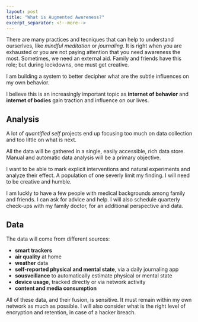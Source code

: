 ```yaml
---
layout: post
title: "What is Augmented Awareness?"
excerpt_separator: <!--more-->
---
```



There are many practices and tecniques that can help to understand ourserlves, like *mindful meditation* or *journaling*.  It is right when you are exhausted or you are not paying attention that you need awareness the most. Sometimes, we need an external aid. Family and friends have this role; but during lockdowns, one must get creative.

<!--more-->
I am building a system to better decipher what are the subtle influences on my own behavior.

I believe this is an increasingly important topic as **internet of behavior** and **internet of bodies** gain traction and influence on our lives.

## Analysis
A lot of *quantified self* projects end up focusing too much on data collection and too little on what is next.

All the data will be gathered in a single, easily accessible, rich data store. Manual and automatic data analysis will be a primary objective.

I want to be able to mark explicit interventions and natural experiments and analyze their effect. A population of one severly limit my finding. I will need to be creative and humble.

I am luckly to have a few people with medical backgrounds among family and friends. I can ask for advice and help. I will also schedule quarterly check-ups with my family doctor, for an additional perspective and data.

## Data

The data will come from different sources:
- **smart trackers**
- **air quality** at home
- **weather** data
- **self-reported physical and mental state**, via a daily journaling app
-  **sousveillance** to automatically estimate physical or mental state
- **device usage**, tracked directly or via network activity
- **content and media consumption**

All of these data, and their fusion, is sensitive. It must remain within my own network as much as possible. I will also consider what is the right level of encryption and retention, in case of a hacker breach.